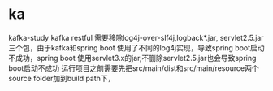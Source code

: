 # ka
kafka-study
kafka restful
需要移除log4j-over-slf4j,logback*.jar, servlet2.5.jar三个包，由于kafka和spring boot 
使用了不同的log4j实现，导致spring boot启动不成功，spring boot 使用servlet3.x的jar,不删除servlet2.5.jar也会导致spring boot启动不成功
运行项目之前需要先把src/main/dist和src/main/resource两个source folder加到build path下，
